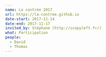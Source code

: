 ```yaml
---
name: La contrée 2017
url: https://la-contree.github.io
date-start: 2017-11-14
date-end: 2017-11-17
invited_by: Stéphane (http://scopyleft.fr/)
what: Participation
people:
  - David
  - Thomas
---
```

